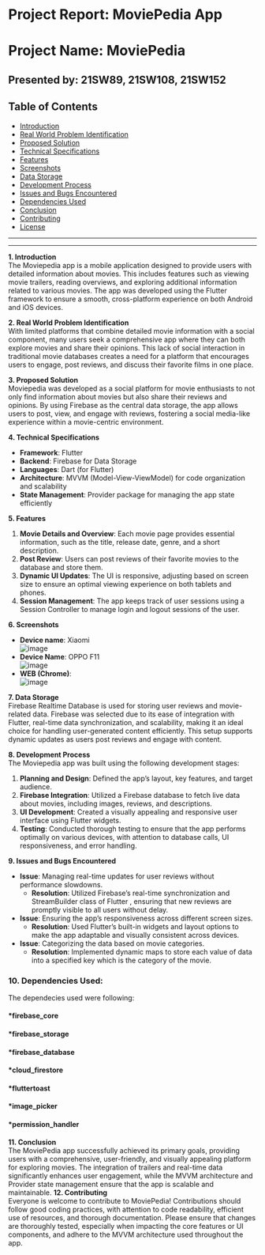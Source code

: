 # Project Report: MoviePedia App

# Project Name: MoviePedia 
## Presented by: 21SW89, 21SW108, 21SW152

## Table of Contents
- [Introduction](#introduction)
- [Real World Problem Identification](#real-world-problem-identification)
- [Proposed Solution](#proposed-solution)
- [Technical Specifications](#technical-specifications)
- [Features](#features)
- [Screenshots](#screenshots)
- [Data Storage](#data-storage)
- [Development Process](#development-process)
- [Issues and Bugs Encountered](#issues-and-bugs-encountered)
- [Dependencies Used](#dependencies-used)
- [Conclusion](#conclusion)
- [Contributing](#contributing)
- [License](#license)

---
---

**1. Introduction**  
The Moviepedia app is a mobile application designed to provide users with detailed information about movies. This includes features such as viewing movie trailers, reading overviews, and exploring additional information related to various movies. The app was developed using the Flutter framework to ensure a smooth, cross-platform experience on both Android and iOS devices.

**2. Real World Problem Identification**  
With limited platforms that combine detailed movie information with a social component, many users seek a comprehensive app where they can both explore movies and share their opinions. This lack of social interaction in traditional movie databases creates a need for a platform that encourages users to engage, post reviews, and discuss their favorite films in one place.

**3. Proposed Solution**  
Moviepedia was developed as a social platform for movie enthusiasts to not only find information about movies but also share their reviews and opinions. By using Firebase as the central data storage, the app allows users to post, view, and engage with reviews, fostering a social media-like experience within a movie-centric environment.

**4. Technical Specifications**  
- **Framework**: Flutter  
- **Backend**: Firebase for Data Storage  
- **Languages**: Dart (for Flutter)  
- **Architecture**: MVVM (Model-View-ViewModel) for code organization and scalability  
- **State Management**: Provider package for managing the app state efficiently  

**5. Features**  
1. **Movie Details and Overview**: Each movie page provides essential information, such as the title, release date, genre, and a short description.  
2. **Post Review**: Users can post reviews of their favorite movies to the database and store them.  
3. **Dynamic UI Updates**: The UI is responsive, adjusting based on screen size to ensure an optimal viewing experience on both tablets and phones.  
4. **Session Management**: The app keeps track of user sessions using a Session Controller to manage login and logout sessions of the user.  

**6. Screenshots**  
- **Device name**: Xiaomi  
  ![image](https://github.com/user-attachments/assets/49afaa12-50cc-4758-8a5a-a4733f6705d4)  
- **Device Name**: OPPO F11  
  ![image](https://github.com/user-attachments/assets/1ad6b208-6b49-41e4-80c3-7827f36f6ff7)  
- **WEB (Chrome)**:  
  ![image](https://github.com/user-attachments/assets/552238c5-a00d-4483-8469-44f2a7eeabfc)  

**7. Data Storage**  
Firebase Realtime Database is used for storing user reviews and movie-related data. Firebase was selected due to its ease of integration with Flutter, real-time data synchronization, and scalability, making it an ideal choice for handling user-generated content efficiently. This setup supports dynamic updates as users post reviews and engage with content.

**8. Development Process**  
The Moviepedia app was built using the following development stages:  
1. **Planning and Design**: Defined the app’s layout, key features, and target audience.  
2. **Firebase Integration**: Utilized a Firebase database to fetch live data about movies, including images, reviews, and descriptions.  
3. **UI Development**: Created a visually appealing and responsive user interface using Flutter widgets.  
4. **Testing**: Conducted thorough testing to ensure that the app performs optimally on various devices, with attention to database calls, UI responsiveness, and error handling.  

**9. Issues and Bugs Encountered**  
- **Issue**: Managing real-time updates for user reviews without performance slowdowns.  
  - **Resolution**: Utilized Firebase’s real-time synchronization and StreamBuilder class of Flutter , ensuring that new reviews are promptly visible to all users without delay.  
- **Issue**: Ensuring the app’s responsiveness across different screen sizes.  
  - **Resolution**: Used Flutter’s built-in widgets and layout options to make the app adaptable and visually consistent across devices.  
- **Issue**: Categorizing the data based on movie categories.  
  - **Resolution**: Implemented dynamic maps to store each value of data into a specified key which is the category of the movie.  

### 10. Dependencies Used:
The dependecies used were following:
#### *firebase_core
#### *firebase_storage
#### *firebase_database
#### *cloud_firestore
#### *fluttertoast
#### *image_picker
#### *permission_handler

**11. Conclusion**  
The MoviePedia app successfully achieved its primary goals, providing users with a comprehensive, user-friendly, and visually appealing platform for exploring movies. The integration of trailers and real-time data significantly enhances user engagement, while the MVVM architecture and Provider state management ensure that the app is scalable and maintainable.
**12. Contributing**  
Everyone is welcome to contribute to MoviePedia! Contributions should follow good coding practices, with attention to code readability, efficient use of resources, and thorough documentation. Please ensure that changes are thoroughly tested, especially when impacting the core features or UI components, and adhere to the MVVM architecture used throughout the app.


